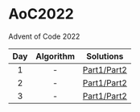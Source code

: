 # AoC2022

Advent of Code 2022

Day|Algorithm|Solutions
|:-:|:-:|:-:|
1|-|[Part1/Part2](https://github.com/mezdelex/AoC2022/blob/main/day01/Day01.cs)
2|-|[Part1/Part2](https://github.com/mezdelex/AoC2022/blob/main/day02/Day02.cs)
3|-|[Part1/Part2](https://github.com/mezdelex/AoC2022/blob/main/day03/Day03.cs)
